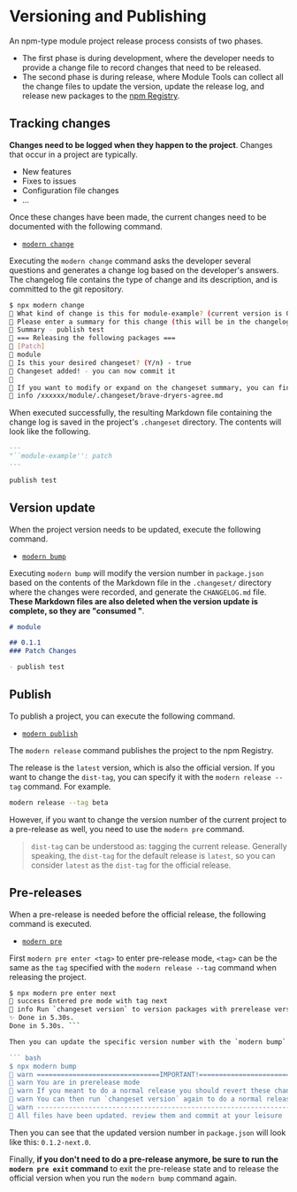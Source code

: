 # Versioning and Publishing

An npm-type module project release process consists of two phases.

* The first phase is during development, where the developer needs to provide a change file to record changes that need to be released.
* The second phase is during release, where Module Tools can collect all the change files to update the version, update the release log, and release new packages to the [npm Registry](https://www.npmjs.com/).

## Tracking changes

**Changes need to be logged when they happen to the project**. Changes that occur in a project are typically.

* New features
* Fixes to issues
* Configuration file changes
* ...

Once these changes have been made, the current changes need to be documented with the following command.

* [`modern change`](/zh/guide/command-preview#modern-change)

Executing the `modern change` command asks the developer several questions and generates a change log based on the developer's answers. The changelog file contains the type of change and its description, and is committed to the git repository.

``` bash
$ npx modern change
🦋 What kind of change is this for module-example? (current version is 0.1.0) - patch
🦋 Please enter a summary for this change (this will be in the changelogs). Submit empty line to open external editor
🦋 Summary - publish test
🦋 === Releasing the following packages ===
🦋 [Patch]
🦋 module
🦋 Is this your desired changeset? (Y/n) - true
🦋 Changeset added! - you can now commit it
🦋
🦋 If you want to modify or expand on the changeset summary, you can find it here
🦋 info /xxxxxx/module/.changeset/brave-dryers-agree.md
```

When executed successfully, the resulting Markdown file containing the change log is saved in the project's `.changeset` directory. The contents will look like the following.

``` markdown .changeset/brave-dryers-agree.md
---
"``module-example'': patch
---

publish test
```

## Version update

When the project version needs to be updated, execute the following command.

* [`modern bump`](/zh/guide/command-preview#modern-bump)

Executing `modern bump` will modify the version number in `package.json` based on the contents of the Markdown file in the `.changeset/` directory where the changes were recorded, and generate the `CHANGELOG.md` file. **These Markdown files are also deleted when the version update is complete, so they are "consumed "**.

``` markdown CHANGELOG.md
# module

## 0.1.1
### Patch Changes

- publish test
```

## Publish

To publish a project, you can execute the following command.

* [`modern publish`](/zh/guide/command-preview#modern-release)

The `modern release` command publishes the project to the npm Registry.

The release is the `latest` version, which is also the official version. If you want to change the `dist-tag`, you can specify it with the `modern release --tag` command. For example.

``` bash
modern release --tag beta
```

However, if you want to change the version number of the current project to a pre-release as well, you need to use the `modern pre` command.

> `dist-tag` can be understood as: tagging the current release. Generally speaking, the `dist-tag` for the default release is `latest`, so you can consider `latest` as the `dist-tag` for the official release.

## Pre-releases

When a pre-release is needed before the official release, the following command is executed.

* [`modern pre`](/zh/guide/command-preview#modern-pre)

First `modern pre enter <tag>` to enter pre-release mode, `<tag>` can be the same as the `tag` specified with the `modern release --tag` command when releasing the project.

``` bash
$ npx modern pre enter next
🦋 success Entered pre mode with tag next
🦋 info Run `changeset version` to version packages with prerelease versions
✨ Done in 5.30s.
Done in 5.30s. ```

Then you can update the specific version number with the `modern bump` command, **which doesn't actually "consume" the Markdown file that records the changes**: ``` bash

``` bash
$ npx modern bump
🦋 warn ===============================IMPORTANT!===============================
🦋 warn You are in prerelease mode
🦋 warn If you meant to do a normal release you should revert these changes and run `changeset pre exit`
🦋 warn You can then run `changeset version` again to do a normal release
🦋 warn ----------------------------------------------------------------------
🦋 All files have been updated. review them and commit at your leisure
```

Then you can see that the updated version number in `package.json` will look like this: `0.1.2-next.0`.

Finally, **if you don't need to do a pre-release anymore, be sure to run the `modern pre exit` command** to exit the pre-release state and to release the official version when you run the `modern bump` command again.
